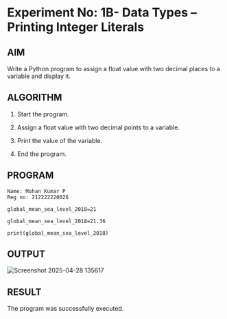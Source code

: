 # Experiment No: 1B- Data Types – Printing Integer Literals

## AIM  
Write a Python program to assign a float value with two decimal places to a variable and display it.

## ALGORITHM  
1. Start the program.

2. Assign a float value with two decimal points to a variable.

3. Print the value of the variable.

4. End the program.

## PROGRAM
```
Name: Mohan Kumar P
Reg no: 212222220026

global_mean_sea_level_2018=21

global_mean_sea_level_2018=21.36

print(global_mean_sea_level_2018)

```
## OUTPUT

![Screenshot 2025-04-28 135617](https://github.com/user-attachments/assets/bc02d5fa-8a0e-465a-8708-0de7798e6582)


## RESULT
The program was successfully executed.
